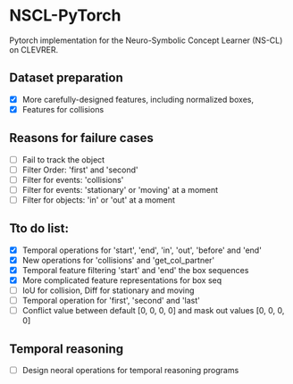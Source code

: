# NSCL-PyTorch
Pytorch implementation for the Neuro-Symbolic Concept Learner (NS-CL) on CLEVRER.


## Dataset preparation
- [x] More carefully-designed features, including normalized boxes,
- [x] Features for collisions

## Reasons for failure cases
- [ ] Fail to track the object
- [ ] Filter Order: 'first' and 'second' 
- [ ] Filter for events: 'collisions'
- [ ] Filter for events: 'stationary' or 'moving' at a moment
- [ ] Filter for objects: 'in' or 'out' at a moment

## Tto do list:
- [x] Temporal operations for 'start', 'end', 'in', 'out', 'before' and 'end'
- [x] New operations for 'collisions' and  'get_col_partner' 
- [x] Temporal feature filtering 'start' and 'end' the box sequences
- [x] More complicated feature representations for box seq
- [ ] IoU for collision, Diff for stationary and moving
- [ ] Temporal operation for 'first', 'second' and 'last'
- [ ] Conflict value between default [0, 0, 0, 0] and mask out values [0, 0, 0, 0]

## Temporal reasoning
- [ ] Design neoral operations for temporal reasoning programs
